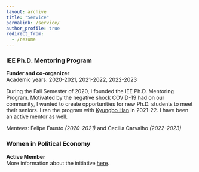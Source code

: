 ```yaml
---
layout: archive
title: "Service"
permalink: /service/
author_profile: true
redirect_from:
  - /resume
---
```


### IEE Ph.D. Mentoring Program

**Funder and co-organizer** <br />
Academic years: 2020-2021, 2021-2022, 2022-2023 <br />

During the Fall Semester of 2020, I founded the IEE Ph.D. Mentoring Program. Motivated by the negative shock COVID-19 had on our community, I wanted to create opportunities for new Ph.D. students to meet their seniors. I ran the program with [Kyungbo Han](https://sites.google.com/view/kyungbohan/) in 2021-22. I have been an active mentor as well.  <br />

Mentees: Felipe Fausto *(2020-2021)* and Cecilia Carvalho *(2022-2023)*

### Women in Political Economy

**Active Member** <br />
More information about the initiative [here](https://sites.google.com/view/women-in-polecon/about). 

